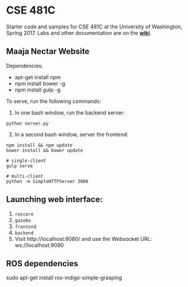 # CSE 481C
Starter code and samples for CSE 481C at the University of Washington, Spring 2017.
Labs and other documentation are on the **[wiki](https://github.com/cse481sp17/cse481c/wiki)**.

## Maaja Nectar Website
Dependencies:
* apt-get install npm
* npm install bower -g
* npm install gulp -g

To serve, run the following commands:
1. In one bash window, run the backend server:
```
python server.py
```
2. In a second bash window, server the frontend:
```
npm install && npm update
bower install && bower update

# single-client
gulp serve

# multi-client
python -m SimpleHTTPServer 3000
```

## Launching web interface:
1. `roscore`
2. `gazebo`
3. `frontend`
4. `backend`
5. Visit http://localhost:8080/ and use the Websocket URL: ws://localhost:9090

## ROS dependencies
sudo apt-get install ros-indigo-simple-grasping

